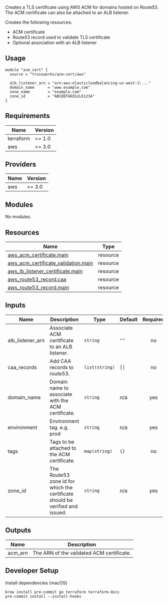Creates a TLS certificate using AWS ACM for domains hosted on Route53.
The ACM certificate can also be attached to an ALB listener.

Creates the following resources:

- ACM certificate
- Route53 record used to validate TLS certificate
- Optional association with an ALB listener

## Usage

```hcl
module "acm_cert" {
  source = "trussworks/acm-cert/aws"

  alb_listener_arn = "arn:aws:elasticloadbalancing:us-west-2:..."
  domain_name      = "www.example.com"
  zone_name        = "example.com"
  zone_id          = "ABCDEFGHIGJLK1234"
}
```

<!-- BEGIN_TF_DOCS -->

## Requirements

| Name      | Version |
| --------- | ------- |
| terraform | >= 1.0  |
| aws       | >= 3.0  |

## Providers

| Name | Version |
| ---- | ------- |
| aws  | >= 3.0  |

## Modules

No modules.

## Resources

| Name                                                                                                                                          | Type     |
| --------------------------------------------------------------------------------------------------------------------------------------------- | -------- |
| [aws_acm_certificate.main](https://registry.terraform.io/providers/hashicorp/aws/latest/docs/resources/acm_certificate)                       | resource |
| [aws_acm_certificate_validation.main](https://registry.terraform.io/providers/hashicorp/aws/latest/docs/resources/acm_certificate_validation) | resource |
| [aws_lb_listener_certificate.main](https://registry.terraform.io/providers/hashicorp/aws/latest/docs/resources/lb_listener_certificate)       | resource |
| [aws_route53_record.caa](https://registry.terraform.io/providers/hashicorp/aws/latest/docs/resources/route53_record)                          | resource |
| [aws_route53_record.main](https://registry.terraform.io/providers/hashicorp/aws/latest/docs/resources/route53_record)                         | resource |

## Inputs

| Name             | Description                                                                  | Type           | Default | Required |
| ---------------- | ---------------------------------------------------------------------------- | -------------- | ------- | :------: |
| alb_listener_arn | Associate ACM certificate to an ALB listener.                                | `string`       | `""`    |    no    |
| caa_records      | Add CAA records to route53.                                                  | `list(string)` | `[]`    |    no    |
| domain_name      | Domain name to associate with the ACM certificate.                           | `string`       | n/a     |   yes    |
| environment      | Environment tag. e.g. prod                                                   | `string`       | n/a     |   yes    |
| tags             | Tags to be attached to the ACM certificate.                                  | `map(string)`  | `{}`    |    no    |
| zone_id          | The Route53 zone id for which the certificate should be verified and issued. | `string`       | n/a     |   yes    |

## Outputs

| Name    | Description                               |
| ------- | ----------------------------------------- |
| acm_arn | The ARN of the validated ACM certificate. |

<!-- END_TF_DOCS -->

## Developer Setup

Install dependencies (macOS)

```shell
brew install pre-commit go terraform terraform-docs
pre-commit install --install-hooks
```
